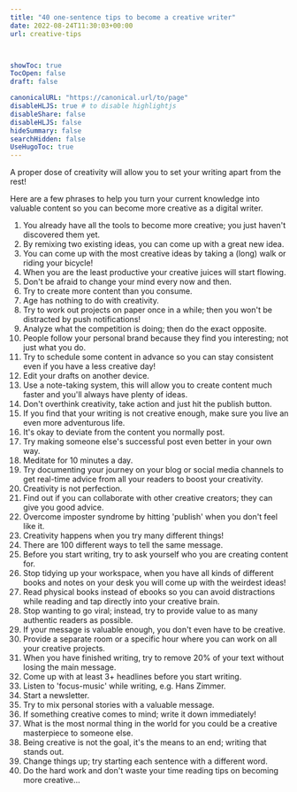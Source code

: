 ```yaml
---
title: "40 one-sentence tips to become a creative writer"
date: 2022-08-24T11:30:03+00:00
url: creative-tips



showToc: true
TocOpen: false
draft: false

canonicalURL: "https://canonical.url/to/page"
disableHLJS: true # to disable highlightjs
disableShare: false
disableHLJS: false
hideSummary: false
searchHidden: false
UseHugoToc: true
---
```


A proper dose of creativity will allow you to set your writing apart from the rest!

Here are a few phrases to help you turn your current knowledge into valuable content so you can become more creative as a digital writer.

1. You already have all the tools to become more creative; you just haven't discovered them yet.
2. By remixing two existing ideas, you can come up with a great new idea.
3. You can come up with the most creative ideas by taking a (long) walk or riding your bicycle!
4. When you are the least productive your creative juices will start flowing.
5. Don't be afraid to change your mind every now and then.
6. Try to create more content than you consume.
7. Age has nothing to do with creativity.
8. Try to work out projects on paper once in a while; then you won't be distracted by push notifications!
9. Analyze what the competition is doing; then do the exact opposite.
10. People follow your personal brand because they find you interesting; not just what you do.
11. Try to schedule some content in advance so you can stay consistent even if you have a less creative day!
12. Edit your drafts on another device.
13. Use a note-taking system, this will allow you to create content much faster and you'll always have plenty of ideas.
14. Don't overthink creativity, take action and just hit the publish button.
15. If you find that your writing is not creative enough, make sure you live an even more adventurous life.
16. It's okay to deviate from the content you normally post.
17. Try making someone else's successful post even better in your own way.
18. Meditate for 10 minutes a day.
19. Try documenting your journey on your blog or social media channels to get real-time advice from all your readers to boost your creativity.
20. Creativity is not perfection.
21. Find out if you can collaborate with other creative creators; they can give you good advice.
22. Overcome imposter syndrome by hitting 'publish' when you don't feel like it.
23. Creativity happens when you try many different things!
24. There are 100 different ways to tell the same message.
25. Before you start writing, try to ask yourself who you are creating content for.
26. Stop tidying up your workspace, when you have all kinds of different books and notes on your desk you will come up with the weirdest ideas!
27. Read physical books instead of ebooks so you can avoid distractions while reading and tap directly into your creative brain.
28. Stop wanting to go viral; instead, try to provide value to as many authentic readers as possible.
29. If your message is valuable enough, you don't even have to be creative.
30. Provide a separate room or a specific hour where you can work on all your creative projects.
31. When you have finished writing, try to remove 20% of your text without losing the main message.
32. Come up with at least 3+ headlines before you start writing.
33. Listen to 'focus-music' while writing, e.g. Hans Zimmer.
34. Start a newsletter.
35. Try to mix personal stories with a valuable message.
36. If something creative comes to mind; write it down immediately!
37. What is the most normal thing in the world for you could be a creative masterpiece to someone else.
38. Being creative is not the goal, it's the means to an end; writing that stands out.
39. Change things up; try starting each sentence with a different word.
40. Do the hard work and don't waste your time reading tips on becoming more creative...